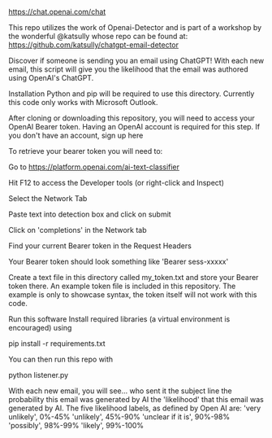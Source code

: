 https://chat.openai.com/chat

This repo utilizes the work of Openai-Detector and is part of a workshop by the wonderful @katsully whose repo can be found at: https://github.com/katsully/chatgpt-email-detector

Discover if someone is sending you an email using ChatGPT! With each new email, this script will give you the likelihood that the email was authored using OpenAI's ChatGPT.

Installation
Python and pip will be required to use this directory. Currently this code only works with Microsoft Outlook.

After cloning or downloading this repository, you will need to access your OpenAI Bearer token. Having an OpenAI account is required for this step. If you don't have an account, sign up here

To retrieve your bearer token you will need to:

Go to https://platform.openai.com/ai-text-classifier

Hit F12 to access the Developer tools (or right-click and Inspect)

Select the Network Tab

Paste text into detection box and click on submit

Click on 'completions' in the Network tab

Find your current Bearer token in the Request Headers

Your Bearer token should look something like 'Bearer sess-xxxxx'

Create a text file in this directory called my_token.txt and store your Bearer token there. An example token file is included in this repository. The example is only to showcase syntax, the token itself will not work with this code.

Run this software
Install required libraries (a virtual environment is encouraged) using

pip install -r requirements.txt

You can then run this repo with

python listener.py

With each new email, you will see...
who sent it
the subject line
the probability this email was generated by AI
the 'likelihood' that this email was generated by AI. The five likelihood labels, as defined by Open AI are:
'very unlikely', 0%-45%
'unlikely', 45%-90%
'unclear if it is', 90%-98%
'possibly', 98%-99%
'likely', 99%-100%
